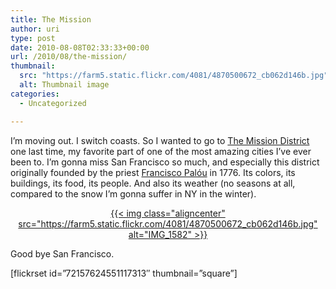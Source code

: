 ```yaml
---
title: The Mission
author: uri
type: post
date: 2010-08-08T02:33:33+00:00
url: /2010/08/the-mission/
thumbnail:
  src: "https://farm5.static.flickr.com/4081/4870500672_cb062d146b.jpg"
  alt: Thumbnail image
categories:
  - Uncategorized

---
```

I&#8217;m moving out. I switch coasts. So I wanted to go to [The Mission District][1] one last time, my favorite part of one of the most amazing cities I&#8217;ve ever been to. I&#8217;m gonna miss San Francisco so much, and especially this district originally founded by the priest [Francisco Palóu][2] in 1776. Its colors, its buildings, its food, its people. And also its weather (no seasons at all, compared to the snow I&#8217;m gonna suffer in NY in the winter).

<p style="text-align: center;">
  <a class="flickr-image aligncenter" title="IMG_1582" href="https://www.flickr.com/photos/enochrooted/4870500672/">{{< img class="aligncenter" src="https://farm5.static.flickr.com/4081/4870500672_cb062d146b.jpg" alt="IMG_1582" >}}</a>
</p>

Good bye San Francisco.

[flickrset id=&#8221;72157624551117313&#8243; thumbnail=&#8221;square&#8221;]

 [1]: https://en.wikipedia.org/wiki/Mission_District,_San_Francisco
 [2]: https://en.wikipedia.org/wiki/Francisco_Pal%C3%B3u
